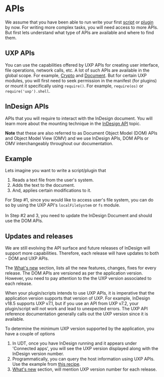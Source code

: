 # APIs

We assume that you have been able to run write your first [script]() or [plugin]() by now. For writing more complex tasks, you will need access to more APIs. But first lets understand what type of APIs are available and where to find them.

## UXP APIs
You can use the capabilities offered by UXP APIs for creating user interface, file operations, network calls, etc. A lot of such APIs are available in the global scope. For example, [Crypto](https://developer-stage.adobe.com/indesign/uxp/reference/uxp-api/reference-js/Global%20Members/Crypto/) and [Document](https://developer-stage.adobe.com/indesign/uxp/reference/uxp-api/reference-js/Global%20Members/HTML%20DOM/Document/). But for certain UXP modules, you will first need to seek permission in the manifest (for plugins) or mount it specifically using `require()`. For example, `require(os)` or `require('uxp').shell`.

## InDesign APIs
APIs that you will require to interact with the InDesign document. You will learn more about the mounting technique in the [InDesign API](../dom-versioning/) topic.

**Note** that these are also referred to as Document Object Model (DOM) APIs and Object Model View (OMV) and we use InDesign APIs, DOM APIs or OMV interchangeably throughout our documentation.

## Example

Lets imagine you want to write a script/plugin that 
1. Reads a text file from the user's system. 
2. Adds the text to the document.
3. And, applies certain modifications to it.

For Step #1, since you would like to access user's file system, you can do so by using the UXP API's `localFileSystem` or `fs` module.<br></br>
In Step #2 and 3, you need to update the InDesign Document and should use the DOM APIs. 

## Updates and releases 

We are still evolving the API surface and future releases of InDesign will support more capabilities. Therefore, each release will  have updates to both - DOM and UXP APIs.

The [What's new](../../../changelog) section, lists all the new features, changes, fixes for every release. The DOM APIs are versioned as per the application version. However, you need to pay attention to the the UXP version associated to each release. 

When your plugin/scripts intends to use UXP APIs, it is imperative that the application version supports that version of UXP. For example, InDesign v18.5 supports UXP v7.1, but if you use an API from UXP v7.2, your plugin/script will not work and lead to unexpected errors. The UXP API reference documentation generally calls out the UXP version since it is available. 

To determine the minimum UXP version supported by the application, you have a couple of options
1. In UDT, once you have InDesign running and it appears under 'Connected apps', you will see the UXP version displayed along with the InDesign version number.
2. Programmatically, you can query the host information using UXP APIs. Use the example from [this recipe](../../recipes/host-info).
3. [What's new](../../../changelog) section, will mention UXP version number for each release.
